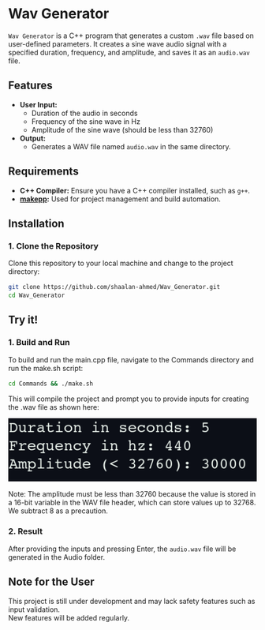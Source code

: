 # Wav Generator

`Wav Generator` is a C++ program that generates a custom `.wav` file based on user-defined parameters. It creates a sine wave audio signal with a specified duration, frequency, and amplitude, and saves it as an `audio.wav` file.

## Features

- **User Input:**
  - Duration of the audio in seconds
  - Frequency of the sine wave in Hz
  - Amplitude of the sine wave (should be less than 32760)
- **Output:**
  - Generates a WAV file named `audio.wav` in the same directory.

## Requirements

- **C++ Compiler:** Ensure you have a C++ compiler installed, such as `g++`.
- **[makepp](https://github.com/shaalan-ahmed/makepp):** Used for project management and build automation.

## Installation

### 1. Clone the Repository

Clone this repository to your local machine and change to the project directory:

```bash
git clone https://github.com/shaalan-ahmed/Wav_Generator.git
cd Wav_Generator
```

## Try it!
### 1. Build and Run

To build and run the main.cpp file, navigate to the Commands directory and run the make.sh script:

```bash
cd Commands && ./make.sh
```

This will compile the project and prompt you to provide inputs for creating the .wav file as shown here:

![example image](./Images/img1.png)

Note: The amplitude must be less than 32760 because the value is stored in a 16-bit variable in the WAV file header, which can store values up to 32768. We subtract 8 as a precaution.

### 2. Result

After providing the inputs and pressing Enter, the `audio.wav`   file will be generated in the Audio folder.

## Note for the User

This project is still under development and may lack safety features such as input validation.  
New features will be added regularly.
